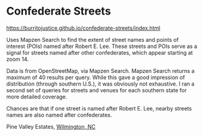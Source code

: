 # Confederate Streets

https://burritojustice.github.io/confederate-streets/index.html

Uses Mapzen Search to find the extent of street names and points of interest (POIs) named after Robert E. Lee. These streets and POIs serve as a signal for streets named after other confederates, which appear starting at zoom 14. 

Data is from OpenStreetMap, via Mapzen Search. Mapzen Search returns a maximum of 40 results per query. While this gave a good impression of distribution (through southern U.S.), it was obviously not exhaustive. I ran a second set of queries for streets and venues for each southern state for more detailed coverage.

Chances are that if one street is named after Robert E. Lee, nearby streets names are also named after confederates.

Pine Valley Estates, [Wilmington, NC](https://burritojustice.github.io/confederate-streets/index.html#lat=34.1881&lng=-77.8959&z=15.2750)

